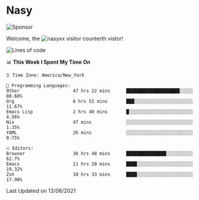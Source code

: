 # Nasy

<!--
<p align="center">
<img height="200" src="https://github-readme-stats.vercel.app/api?username=nasyxx&count_private=true&show_icons=true&theme=dracula&include_all_commits=true"/>
<img height="200" src="https://github-readme-stats.vercel.app/api/top-langs/?username=nasyxx&theme=dracula&hide=html,jupyter+notebook&count_private=true&show_icons=true"/>
</p>

  
----------------
-->

![Sponsor](https://img.shields.io/static/v1.svg?label=Sponsor&message=%E2%9D%A4&logo=GitHub&style=flat&color=pink)
 
Welcome, the ![nasyxx visitor counter](https://count.getloli.com/get/@nasyxx?theme=rule34)th vistor!
 
<!--START_SECTION:waka-->
![Lines of code](https://img.shields.io/badge/From%20Hello%20World%20I%27ve%20Written-5.4%20million%20lines%20of%20code-blue)

📊 **This Week I Spent My Time On** 

```text
⌚︎ Time Zone: America/New_York

💬 Programming Languages: 
Other                    47 hrs 22 mins      ████████████████████░░░░░   80.68% 
Org                      6 hrs 51 mins       ███░░░░░░░░░░░░░░░░░░░░░░   11.67% 
Emacs Lisp               2 hrs 40 mins       █░░░░░░░░░░░░░░░░░░░░░░░░   4.56% 
Nix                      47 mins             ░░░░░░░░░░░░░░░░░░░░░░░░░   1.35% 
YAML                     26 mins             ░░░░░░░░░░░░░░░░░░░░░░░░░   0.75%

🔥 Editors: 
Browser                  36 hrs 48 mins      ███████████████░░░░░░░░░░   62.7% 
Emacs                    11 hrs 20 mins      ████░░░░░░░░░░░░░░░░░░░░░   19.32% 
Zsh                      10 hrs 33 mins      ████░░░░░░░░░░░░░░░░░░░░░   17.98%

```


 Last Updated on 13/06/2021
<!--END_SECTION:waka-->

<!-- ![visitors](https://visitor-badge.laobi.icu/badge?page_id=nasyxx.nasyxx) -->
